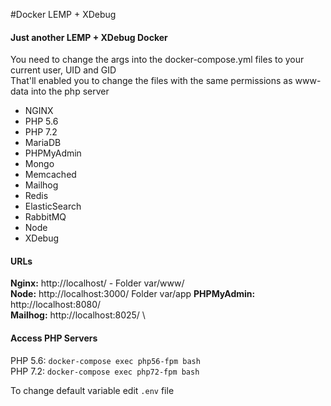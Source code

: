 #Docker LEMP + XDebug
#### Just another LEMP + XDebug Docker

You need to change the args into the docker-compose.yml files to your current user, UID and GID \
That'll enabled you to change the files with the same permissions as www-data into the php server 

* NGINX
* PHP 5.6
* PHP 7.2
* MariaDB
* PHPMyAdmin
* Mongo
* Memcached
* Mailhog
* Redis
* ElasticSearch
* RabbitMQ
* Node
* XDebug 

#### URLs
**Nginx:** http://localhost/ - Folder var/www/ \
**Node:** http://localhost:3000/ Folder var/app
**PHPMyAdmin:** http://localhost:8080/ \
**Mailhog:** http://localhost:8025/ \


#### Access PHP Servers
PHP 5.6: `docker-compose exec php56-fpm bash` \
PHP 7.2: `docker-compose exec php72-fpm bash`

To change default variable edit `.env`  file 

